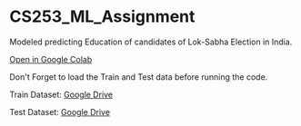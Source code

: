 # CS253_ML_Assignment
Modeled predicting Education of candidates of Lok-Sabha Election in India.

[Open in Google Colab](https://colab.research.google.com/drive/12pU0huUcUgal5GnfUpkdnRwCe_qkgw3f?usp=sharing)

Don't Forget to load the Train and Test data before running the code.

Train Dataset: [Google Drive](https://drive.google.com/file/d/1-x_JVxlrYEiyhg4RTZacdSx_btmg5F0g/view?usp=sharing)

Test Dataset: [Google Drive](https://drive.google.com/file/d/1mMiNZqwtr60cjl2PLvmmvkHEtpr4JVH-/view?usp=sharing)
